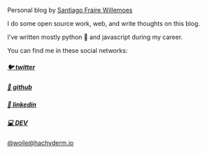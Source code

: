<!--
.. title: Hello! Hola! Hoi!
.. slug: index
.. date: 2020-07-07 21:14:43 UTC
.. tags:
.. category:
.. link:
.. description:
.. type: text
-->

Personal blog by [Santiago Fraire Willemoes][twitter]

I do some open source work, web, and write thoughts on this blog.

I've written mostly python 🐍 and javascript during my career.

You can find me in these social networks:

##### [🐦 twitter][twitter]

##### [📁 github][github]

##### [👔 linkedin][linkedin]

##### [💻 DEV][dev]

<a rel="me" href="https://hachyderm.io/@woile">@woile@hachyderm.io</a>

[linkedin]: https://www.linkedin.com/in/santiago-fraire-63b91226
[github]: https://github.com/Woile
[twitter]: https://twitter.com/santiwilly
[dev]: https://dev.to/woile
